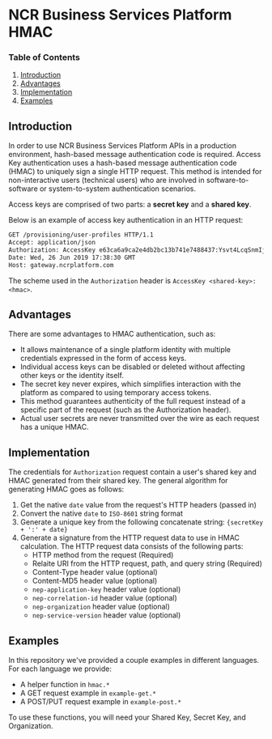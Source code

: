 # NCR Business Services Platform HMAC

### Table of Contents

1. [Introduction](#introduction)
2. [Advantages](#advantages)
3. [Implementation](#implementation)
4. [Examples](#examples)

<a name="introduction"></a>

## Introduction

In order to use NCR Business Services Platform APIs in a production environment, hash-based message authentication code is required. Access Key authentication uses a hash-based message authentication code (HMAC) to uniquely sign a single HTTP request. This method is intended for non-interactive users (technical users) who are involved in software-to-software or system-to-system authentication scenarios.

Access keys are comprised of two parts: a **secret key** and a **shared key**.

Below is an example of access key authentication in an HTTP request:

```bash
GET /provisioning/user-profiles HTTP/1.1
Accept: application/json
Authorization: AccessKey e63ca6a9ca2e4db2bc13b741e7488437:Ysvt4LcqSnmIjvPbolVm2bS/zDXdqnYBtgtG+lWMlLI6uJp1MJiW34OVNtYrYA/B+6T/NDqhqFxbtlvuIFBliw==
Date: Wed, 26 Jun 2019 17:38:30 GMT
Host: gateway.ncrplatform.com
```

The scheme used in the `Authorization` header is `AccessKey <shared-key>:<hmac>`.

<a name="advantages"></a>

## Advantages

There are some advantages to HMAC authentication, such as:

- It allows maintenance of a single platform identity with multiple credentials expressed in the form of access keys.
- Individual access keys can be disabled or deleted without affecting other keys or the identity itself.
- The secret key never expires, which simplifies interaction with the platform as compared to using temporary access tokens.
- This method guarantees authenticity of the full request instead of a specific part of the request (such as the Authorization header).
- Actual user secrets are never transmitted over the wire as each request has a unique HMAC.

<a name="implementation"></a>

## Implementation

The credentials for `Authorization` request contain a user's shared key and HMAC generated from their shared key. The general algorithm for generating HMAC goes as follows:

1. Get the native `date` value from the request's HTTP headers (passed in)
2. Convert the native `date` to `ISO-8601` string format
3. Generate a unique key from the following concatenate string: `{secretKey + ':' + date}`
4. Generate a signature from the HTTP request data to use in HMAC calculation. The HTTP request data consists of the following parts:
   - HTTP method from the request (Required)
   - Relaite URI from the HTTP request, path, and query string (Required)
   - Content-Type header value (optional)
   - Content-MD5 header value (optional)
   - `nep-application-key` header value (optional)
   - `nep-correlation-id` header value (optional)
   - `nep-organization` header value (optional)
   - `nep-service-version` header value (optional)

<a name="examples"></a>

## Examples

In this repository we've provided a couple examples in different languages. For each language we provide:

- A helper function in `hmac.*`
- A GET request example in `example-get.*`
- A POST/PUT request example in `example-post.*`

To use these functions, you will need your Shared Key, Secret Key, and Organization.

